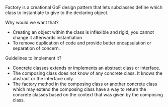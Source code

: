 Factory is a creational GoF design pattern that lets subclasses define which class to instantiate to give to the declaring object.

Why would we want that?
* Creating an object within the class is inflexible and rigid, you cannot change it afterwards instantiation
* To remove duplication of code and provide better encapsulation or separation of concern.

Guidelines to implement it?
* Concrete classes extends or implements an abstract class or interface.
* The composing class does not know of any concrete class. It knows the abstract or the interface only.
* The factory method in the composing class or another concrete class which may extend the composing class have a way to return the concrete classes based on the context that was given by the composing class.

